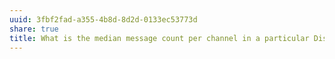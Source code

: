 ```yaml
---
uuid: 3fbf2fad-a355-4b8d-8d2d-0133ec53773d
share: true
title: What is the median message count per channel in a particular Discord Guild?
---
```


